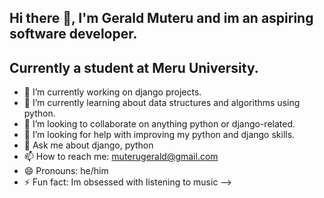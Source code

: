 ## Hi there 👋, I'm Gerald Muteru and im an aspiring software developer.
## Currently a student at Meru University.

- 🔭 I’m currently working on django projects.
- 🌱 I’m currently learning about data structures and algorithms using python.
- 👯 I’m looking to collaborate on anything python or django-related.
- 🤔 I’m looking for help with improving my python and django skills.
- 💬 Ask me about django, python
- 📫 How to reach me: muterugerald@gmail.com
- 😄 Pronouns: he/him
- ⚡ Fun fact: Im obsessed with listening to music
-->
